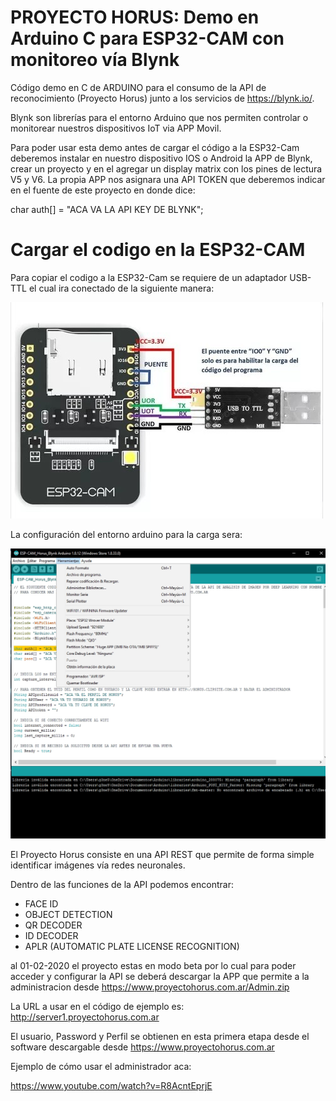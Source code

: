 # PROYECTO HORUS: Demo en Arduino C para ESP32-CAM con monitoreo vía Blynk

Código demo en C de ARDUINO para el consumo de la API de reconocimiento (Proyecto Horus) junto a los servicios de https://blynk.io/.

Blynk son librerías para el entorno Arduino que nos permiten controlar o monitorear nuestros dispositivos IoT via APP Movil.

Para poder usar esta demo antes de cargar el código a la ESP32-Cam deberemos instalar en nuestro dispositivo IOS o Android la APP de Blynk, crear un proyecto y en el agregar un display matrix con los pines de lectura V5 y V6.
La propia APP nos asignara una API TOKEN que deberemos indicar en el fuente de este proyecto en donde dice: 

char auth[] = "ACA VA LA API KEY DE BLYNK";

# Cargar el codigo en la ESP32-CAM

Para copiar el codigo a la ESP32-Cam se requiere de un adaptador USB-TTL el cual ira conectado de la siguiente manera:

![Conexion entre TTL y ESP32-Cam](Conexionado.jpg)

La configuración del entorno arduino para la carga sera:

![Configuracion en entorno Arduino](Config_Arduino.png)

El Proyecto Horus consiste en una API REST que permite de forma simple identificar imágenes vía redes neuronales.

Dentro de las funciones de la API podemos encontrar:

- FACE ID
- OBJECT DETECTION
- QR DECODER
- ID DECODER
- APLR (AUTOMATIC PLATE LICENSE RECOGNITION)

al 01-02-2020 el proyecto estas en modo beta por lo cual para poder acceder y configurar la API se deberá descargar la APP que permite a la administracion desde https://www.proyectohorus.com.ar/Admin.zip

La URL a usar en el código de ejemplo es: http://server1.proyectohorus.com.ar

El usuario, Password y Perfil se obtienen en esta primera etapa desde el software descargable desde https://www.proyectohorus.com.ar

Ejemplo de cómo usar el administrador aca:

https://www.youtube.com/watch?v=R8AcntEprjE
